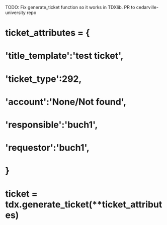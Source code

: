 TODO: Fix generate_ticket function so it works in TDXlib. PR to cedarville-university repo
#    ticket_attributes = {
#        'title_template':'test ticket',
#        'ticket_type':292,
#        'account':'None/Not found',
#        'responsible':'buch1',
#        'requestor':'buch1',
#    }
# ticket = tdx.generate_ticket(**ticket_attributes)